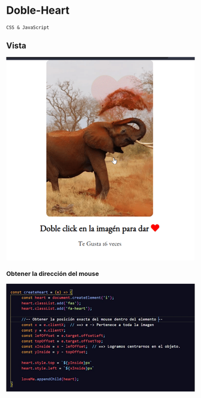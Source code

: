 # Doble-Heart

`CSS & JavaScript`

## Vista
![image](Doble-Heart/Vista.gif)

###  Obtener la dirección del mouse

![image](Doble-Heart/info.jpg)

